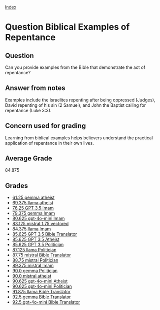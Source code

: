 
[Index](../../index.md)
# Question Biblical Examples of Repentance
## Question
Can you provide examples from the Bible that demonstrate the act of repentance?

## Answer from notes
Examples include the Israelites repenting after being oppressed (Judges), David repenting of his sin (2 Samuel), and John the Baptist calling for repentance (Luke 3:3).

## Concern used for grading
Learning from biblical examples helps believers understand the practical application of repentance in their own lives.

## Average Grade
84.875

## Grades
 * [61.25 gemma atheist](../answers/gemma_atheist/Biblical_Examples_of_Repentance.md)
 * [69.375 llama atheist](../answers/llama_atheist/Biblical_Examples_of_Repentance.md)
 * [76.25 GPT 3.5 Imam](../answers/GPT_3.5_Imam/Biblical_Examples_of_Repentance.md)
 * [79.375 gemma Imam](../answers/gemma_Imam/Biblical_Examples_of_Repentance.md)
 * [80.625 gpt-4o-mini Imam](../answers/gpt-4o-mini_Imam/Biblical_Examples_of_Repentance.md)
 * [83.125 mistral 1.75 vectored](../answers/mistral_1.75_vectored/Biblical_Examples_of_Repentance.md)
 * [84.375 llama Imam](../answers/llama_Imam/Biblical_Examples_of_Repentance.md)
 * [85.625 GPT 3.5 Bible Translator](../answers/GPT_3.5_Bible_Translator/Biblical_Examples_of_Repentance.md)
 * [85.625 GPT 3.5 Atheist](../answers/GPT_3.5_Atheist/Biblical_Examples_of_Repentance.md)
 * [85.625 GPT 3.5 Politician](../answers/GPT_3.5_Politician/Biblical_Examples_of_Repentance.md)
 * [87.125 llama Politician](../answers/llama_Politician/Biblical_Examples_of_Repentance.md)
 * [87.75 mistral Bible Translator](../answers/mistral_Bible_Translator/Biblical_Examples_of_Repentance.md)
 * [88.75 mistral Politician](../answers/mistral_Politician/Biblical_Examples_of_Repentance.md)
 * [89.375 mistral Imam](../answers/mistral_Imam/Biblical_Examples_of_Repentance.md)
 * [90.0 gemma Politician](../answers/gemma_Politician/Biblical_Examples_of_Repentance.md)
 * [90.0 mistral atheist](../answers/mistral_atheist/Biblical_Examples_of_Repentance.md)
 * [90.625 gpt-4o-mini Atheist](../answers/gpt-4o-mini_Atheist/Biblical_Examples_of_Repentance.md)
 * [90.625 gpt-4o-mini Politician](../answers/gpt-4o-mini_Politician/Biblical_Examples_of_Repentance.md)
 * [91.875 llama Bible Translator](../answers/llama_Bible_Translator/Biblical_Examples_of_Repentance.md)
 * [92.5 gemma Bible Translator](../answers/gemma_Bible_Translator/Biblical_Examples_of_Repentance.md)
 * [92.5 gpt-4o-mini Bible Translator](../answers/gpt-4o-mini_Bible_Translator/Biblical_Examples_of_Repentance.md)
